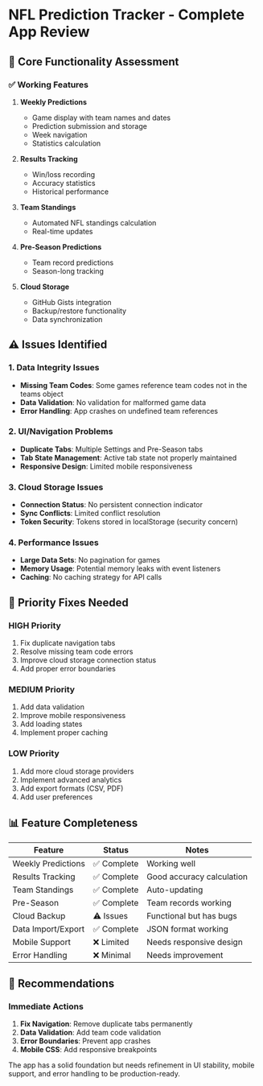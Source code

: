 # NFL Prediction Tracker - Complete App Review

## 🎯 **Core Functionality Assessment**

### ✅ **Working Features**
1. **Weekly Predictions**
   - Game display with team names and dates
   - Prediction submission and storage
   - Week navigation
   - Statistics calculation

2. **Results Tracking**
   - Win/loss recording
   - Accuracy statistics
   - Historical performance

3. **Team Standings**
   - Automated NFL standings calculation
   - Real-time updates

4. **Pre-Season Predictions**
   - Team record predictions
   - Season-long tracking

5. **Cloud Storage**
   - GitHub Gists integration
   - Backup/restore functionality
   - Data synchronization

## ⚠️ **Issues Identified**

### 1. **Data Integrity Issues**
- **Missing Team Codes**: Some games reference team codes not in the teams object
- **Data Validation**: No validation for malformed game data
- **Error Handling**: App crashes on undefined team references

### 2. **UI/Navigation Problems**
- **Duplicate Tabs**: Multiple Settings and Pre-Season tabs
- **Tab State Management**: Active tab state not properly maintained
- **Responsive Design**: Limited mobile responsiveness

### 3. **Cloud Storage Issues**
- **Connection Status**: No persistent connection indicator
- **Sync Conflicts**: Limited conflict resolution
- **Token Security**: Tokens stored in localStorage (security concern)

### 4. **Performance Issues**
- **Large Data Sets**: No pagination for games
- **Memory Usage**: Potential memory leaks with event listeners
- **Caching**: No caching strategy for API calls

## 🔧 **Priority Fixes Needed**

### HIGH Priority
1. Fix duplicate navigation tabs
2. Resolve missing team code errors
3. Improve cloud storage connection status
4. Add proper error boundaries

### MEDIUM Priority
1. Add data validation
2. Improve mobile responsiveness
3. Add loading states
4. Implement proper caching

### LOW Priority
1. Add more cloud storage providers
2. Implement advanced analytics
3. Add export formats (CSV, PDF)
4. Add user preferences

## 📊 **Feature Completeness**

| Feature | Status | Notes |
|---------|--------|-------|
| Weekly Predictions | ✅ Complete | Working well |
| Results Tracking | ✅ Complete | Good accuracy calculation |
| Team Standings | ✅ Complete | Auto-updating |
| Pre-Season | ✅ Complete | Team records working |
| Cloud Backup | ⚠️ Issues | Functional but has bugs |
| Data Import/Export | ✅ Complete | JSON format working |
| Mobile Support | ❌ Limited | Needs responsive design |
| Error Handling | ❌ Minimal | Needs improvement |

## 🚀 **Recommendations**

### Immediate Actions
1. **Fix Navigation**: Remove duplicate tabs permanently
2. **Data Validation**: Add team code validation
3. **Error Boundaries**: Prevent app crashes
4. **Mobile CSS**: Add responsive breakpoints

The app has a solid foundation but needs refinement in UI stability, mobile support, and error handling to be production-ready.